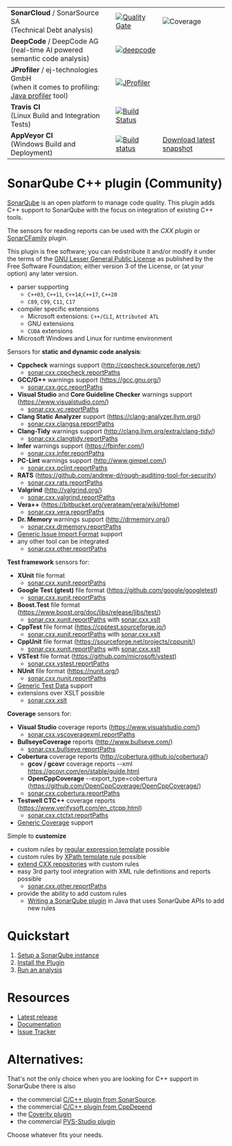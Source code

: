 |     |     |     |
| --- | --- | --- |
| **SonarCloud** / SonarSource SA<br>(Technical Debt analysis) | [![Quality Gate](https://sonarcloud.io/api/project_badges/measure?project=org.sonarsource.sonarqube-plugins.cxx%3Acxx&metric=alert_status)](https://sonarcloud.io/dashboard?id=org.sonarsource.sonarqube-plugins.cxx%3Acxx) | ![Coverage](https://sonarcloud.io/api/project_badges/measure?project=org.sonarsource.sonarqube-plugins.cxx%3Acxx&metric=coverage) |
| **DeepCode** / DeepCode AG<br>(real-time AI powered semantic code analysis) | [![deepcode](https://www.deepcode.ai/api/gh/badge?key=eyJhbGciOiJIUzI1NiIsInR5cCI6IkpXVCJ9.eyJwbGF0Zm9ybTEiOiJnaCIsIm93bmVyMSI6IlNvbmFyT3BlbkNvbW11bml0eSIsInJlcG8xIjoic29uYXItY3h4IiwiaW5jbHVkZUxpbnQiOmZhbHNlLCJhdXRob3JJZCI6MTU1ODMsImlhdCI6MTYwMTI4MjcwOH0.Wz0G-HIoHfLfP1SjzxUnbyA598JfjKkQTsBqGG4Kleo)](https://www.deepcode.ai/app/gh/SonarOpenCommunity/sonar-cxx/_/dashboard?utm_content=gh%2FSonarOpenCommunity%2Fsonar-cxx) |
| **JProfiler** / ej-technologies GmbH<br>(when it comes to profiling: [Java profiler](https://www.ej-technologies.com/products/jprofiler/overview.html) tool) | [![JProfiler](https://www.ej-technologies.com/images/product_banners/jprofiler_small.png)](https://www.ej-technologies.com/products/jprofiler/overview.html)|
| **Travis CI**<br>(Linux Build and Integration Tests) | [![Build Status](https://travis-ci.org/SonarOpenCommunity/sonar-cxx.svg?branch=master)](https://travis-ci.org/SonarOpenCommunity/sonar-cxx) |
| **AppVeyor CI**<br>(Windows Build and Deployment) | [![Build status](https://ci.appveyor.com/api/projects/status/f6p12h9n59w01770/branch/master?svg=true)](https://ci.appveyor.com/project/SonarOpenCommunity/sonar-cxx/branch/master) | [Download latest snapshot](https://ci.appveyor.com/project/SonarOpenCommunity/sonar-cxx/branch/master/artifacts) |

# SonarQube C++ plugin (Community)

[SonarQube](https://www.sonarqube.org) is an open platform to manage code quality. This plugin
adds C++ support to SonarQube with the focus on integration of existing C++ tools.

The sensors for reading reports can be used with the _CXX plugin_ or [SonarCFamily](https://www.sonarsource.com/cpp/) plugin.

This plugin is free software; you can redistribute it and/or modify it under the terms of the [GNU Lesser General Public License](https://www.gnu.org/licenses/lgpl-3.0.en.html) as published by the Free Software Foundation; either version 3 of the License, or (at your option) any later version.

* parser supporting
  * `C++03`, `C++11`, `C++14`,`C++17`, `C++20`
  * `C89`, `C99`, `C11`, `C17`
* compiler specific extensions
  * Microsoft extensions: `C++/CLI`, `Attributed ATL`
  * GNU extensions
  * `CUDA` extensions
* Microsoft Windows and Linux for runtime environment

Sensors for **static and dynamic code analysis**:
* **Cppcheck** warnings support (http://cppcheck.sourceforge.net/)
  - [sonar.cxx.cppcheck.reportPaths](https://github.com/SonarOpenCommunity/sonar-cxx/wiki/sonar.cxx.cppcheck.reportPaths)
* **GCC/G++** warnings support (https://gcc.gnu.org/)
  - [sonar.cxx.gcc.reportPaths](https://github.com/SonarOpenCommunity/sonar-cxx/wiki/sonar.cxx.gcc.reportPaths)
* **Visual Studio** and **Core Guideline Checker** warnings support (https://www.visualstudio.com/)
  - [sonar.cxx.vc.reportPaths](https://github.com/SonarOpenCommunity/sonar-cxx/wiki/sonar.cxx.vc.reportPaths)
* **Clang Static Analyzer** support (https://clang-analyzer.llvm.org/)
  - [sonar.cxx.clangsa.reportPaths](https://github.com/SonarOpenCommunity/sonar-cxx/wiki/sonar.cxx.clangsa.reportPaths)
* **Clang-Tidy** warnings support (http://clang.llvm.org/extra/clang-tidy/)
  - [sonar.cxx.clangtidy.reportPaths](https://github.com/SonarOpenCommunity/sonar-cxx/wiki/sonar.cxx.clangtidy.reportPaths)
* **Infer** warnings support (https://fbinfer.com/)
  - [sonar.cxx.infer.reportPaths](https://github.com/SonarOpenCommunity/sonar-cxx/wiki/sonar.cxx.infer.reportPaths)
* **PC-Lint** warnings support (http://www.gimpel.com/)
  - [sonar.cxx.pclint.reportPaths](https://github.com/SonarOpenCommunity/sonar-cxx/wiki/sonar.cxx.pclint.reportPaths)
* **RATS** (https://github.com/andrew-d/rough-auditing-tool-for-security)
  - [sonar.cxx.rats.reportPaths](https://github.com/SonarOpenCommunity/sonar-cxx/wiki/sonar.cxx.rats.reportPaths)
* **Valgrind** (http://valgrind.org/)
  - [sonar.cxx.valgrind.reportPaths](https://github.com/SonarOpenCommunity/sonar-cxx/wiki/sonar.cxx.valgrind.reportPaths)
* **Vera++** (https://bitbucket.org/verateam/vera/wiki/Home)
  - [sonar.cxx.vera.reportPaths](https://github.com/SonarOpenCommunity/sonar-cxx/wiki/sonar.cxx.vera.reportPaths)
* **Dr. Memory** warnings support (http://drmemory.org/)
  - [sonar.cxx.drmemory.reportPaths](https://github.com/SonarOpenCommunity/sonar-cxx/wiki/sonar.cxx.drmemory.reportPaths)
* [Generic Issue Import Format](https://docs.sonarqube.org/latest/analysis/generic-issue/) support
* any other tool can be integrated
  - [sonar.cxx.other.reportPaths](https://github.com/SonarOpenCommunity/sonar-cxx/wiki/sonar.cxx.other.reportPaths)

**Test framework** sensors for:
* **XUnit** file format
  - [sonar.cxx.xunit.reportPaths](https://github.com/SonarOpenCommunity/sonar-cxx/wiki/sonar.cxx.xunit.reportPaths)
* **Google Test (gtest)** file format (https://github.com/google/googletest)
  - [sonar.cxx.xunit.reportPaths](https://github.com/SonarOpenCommunity/sonar-cxx/wiki/sonar.cxx.xunit.reportPaths)
* **Boost.Test** file format (https://www.boost.org/doc/libs/release/libs/test/)
  - [sonar.cxx.xunit.reportPaths](https://github.com/SonarOpenCommunity/sonar-cxx/wiki/sonar.cxx.xunit.reportPaths) with [sonar.cxx.xslt](https://github.com/SonarOpenCommunity/sonar-cxx/wiki/sonar.cxx.xslt)
* **CppTest** file format (https://cpptest.sourceforge.io/)
  - [sonar.cxx.xunit.reportPaths](https://github.com/SonarOpenCommunity/sonar-cxx/wiki/sonar.cxx.xunit.reportPaths) with [sonar.cxx.xslt](https://github.com/SonarOpenCommunity/sonar-cxx/wiki/sonar.cxx.xslt) 
* **CppUnit** file format (https://sourceforge.net/projects/cppunit/)
  - [sonar.cxx.xunit.reportPaths](https://github.com/SonarOpenCommunity/sonar-cxx/wiki/sonar.cxx.xunit.reportPaths) with [sonar.cxx.xslt](https://github.com/SonarOpenCommunity/sonar-cxx/wiki/sonar.cxx.xslt)
* **VSTest** file format (https://github.com/microsoft/vstest)
  - [sonar.cxx.vstest.reportPaths](https://github.com/SonarOpenCommunity/sonar-cxx/wiki/sonar.cxx.vstest.reportPaths)
* **NUnit** file format (https://nunit.org/)
  - [sonar.cxx.nunit.reportPaths](https://github.com/SonarOpenCommunity/sonar-cxx/wiki/sonar.cxx.nunit.reportPaths)
* [Generic Test Data](https://docs.sonarqube.org/latest/analysis/generic-test/) support
* extensions over XSLT possible
  - [sonar.cxx.xslt](https://github.com/SonarOpenCommunity/sonar-cxx/wiki/sonar.cxx.xslt)

**Coverage** sensors for:
* **Visual Studio** coverage reports (https://www.visualstudio.com/)
  - [sonar.cxx.vscoveragexml.reportPaths](https://github.com/SonarOpenCommunity/sonar-cxx/wiki/sonar.cxx.vscoveragexml.reportPaths)
* **BullseyeCoverage** reports (http://www.bullseye.com/)
  - [sonar.cxx.bullseye.reportPaths](https://github.com/SonarOpenCommunity/sonar-cxx/wiki/sonar.cxx.bullseye.reportPaths)
* **Cobertura** coverage reports (http://cobertura.github.io/cobertura/)
   * **gcov / gcovr** coverage reports --xml https://gcovr.com/en/stable/guide.html
   * **OpenCppCoverage** --export_type=cobertura (https://github.com/OpenCppCoverage/OpenCppCoverage/)
   * [sonar.cxx.cobertura.reportPaths](https://github.com/SonarOpenCommunity/sonar-cxx/wiki/sonar.cxx.cobertura.reportPaths)
* **Testwell CTC++** coverage reports (https://www.verifysoft.com/en_ctcpp.html)
  - [sonar.cxx.ctctxt.reportPaths](https://github.com/SonarOpenCommunity/sonar-cxx/wiki/sonar.cxx.ctctxt.reportPaths)
* [Generic Coverage](https://docs.sonarqube.org/latest/analysis/generic-test/) support

Simple to **customize**
* custom rules by [regular expression template](https://github.com/SonarOpenCommunity/sonar-cxx/wiki/CXX-Custom-Template-Rules) possible
* custom rules by [XPath template rule](https://github.com/SonarOpenCommunity/sonar-cxx/wiki/CXX-Custom-XPath-Rules) possible
* [extend CXX repositories](https://github.com/SonarOpenCommunity/sonar-cxx/wiki/CXX-Custom-Template-Rules) with custom rules
* easy 3rd party tool integration with XML rule definitions and reports possible
  - [sonar.cxx.other.reportPaths](https://github.com/SonarOpenCommunity/sonar-cxx/wiki/sonar.cxx.other.reportPaths)
* provide the ability to add custom rules
  * [Writing a SonarQube plugin](https://github.com/SonarOpenCommunity/sonar-cxx/wiki/CXX-Custom-Rules) in Java that uses SonarQube APIs to add new rules

# Quickstart
1. [Setup a SonarQube instance](https://docs.sonarqube.org/latest/setup/overview/)
2. [Install the Plugin](https://github.com/SonarOpenCommunity/sonar-cxx/wiki/Install-the-Plugin)
3. [Run an analysis](https://github.com/SonarOpenCommunity/sonar-cxx/wiki/Scan-Source-Code)

# Resources
- [Latest release](https://github.com/SonarOpenCommunity/sonar-cxx/releases)
- [Documentation](https://github.com/SonarOpenCommunity/sonar-cxx/wiki)
- [Issue Tracker](https://github.com/SonarOpenCommunity/sonar-cxx/issues)

# Alternatives:
That's not the only choice when you are looking for C++ support in SonarQube there is also
* the commercial [C/C++ plugin from SonarSource](http://www.sonarsource.com/products/plugins/languages/cpp/).
* the commercial [C/C++ plugin from CppDepend](http://www.cppdepend.com/sonarplugin)
* the [Coverity plugin](https://github.com/coverity/coverity-sonar-plugin)
* the commercial [PVS-Studio plugin](https://www.viva64.com/en/pvs-studio-download/)

Choose whatever fits your needs.
